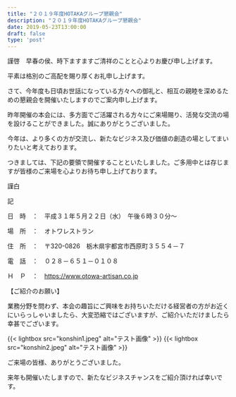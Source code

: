 ```yaml
---
title: "２０１９年度HOTAKAグループ懇親会"
description: "２０１９年度HOTAKAグループ懇親会"
date: 2019-05-23T13:00:00
draft: false
type: 'post'
---
```



謹啓　早春の侯、時下ますますご清祥のことと心よりお慶び申し上げます。

平素は格別のご高配を賜り厚くお礼申し上げます。

さて、今年度も日頃お世話になっている方々への御礼と、相互の親睦を深めるための懇親会を開催いたしますのでご案内申し上げます。

昨年開催の本会には、多方面でご活躍される方々にご来場賜り、活発な交流の場を設けることができました。誠にありがとうございました。

今年は、より多くの方が交流し、新たなビジネス及び価値の創造の場としてまいりたいと考えております。

つきましては、下記の要領で開催することといたしました。ご多用中とは存じますが皆様のご来場を心よりお待ち申し上げております。

謹白

記

日　時　：　平成３１年５月２２日（水）　午後６時３０分～

場　所　：　オトワレストラン

住　所　：　〒320-0826　栃木県宇都宮市西原町３５５４－７

電　話　：　０２８－６５１－０１０８ 

Ｈ　Ｐ　：　https://www.otowa-artisan.co.jp

【ご紹介のお願い】

業務分野を問わず、本会の趣旨にご興味をお持ちいただける経営者の方がお近くにいらっしゃいましたら、大変恐縮ではございますが、ご紹介いただけましたら幸甚でございます。


{{< lightbox src="konshin1.jpeg" alt="テスト画像" >}}
{{< lightbox src="konshin2.jpeg" alt="テスト画像" >}}



ご来場の皆様、ありがとうございました。

来年も開催いたしますので、新たなビジネスチャンスをご紹介頂ければ幸いです。

